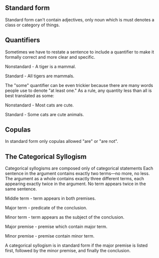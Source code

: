 ## Standard form

Standard form can't contain adjectives, only noun which is must denotes a class or category of things.

 

## Quantifiers

Sometimes we have to restate a sentence to include a quantifier to make it formally correct and more clear and specific.

Nonstandard - A tiger is a mammal.

Standard - All tigers are mammals.

 

The "some" quantifier can be even trickier because there are many words people use to denote "at least one." As a rule, any quantity less than all is best translated as some:

 

Nonstandard - Most cats are cute.

Standard - Some cats are cute animals.

 

## Copulas

In standard form only copulas allowed "are" or "are not".

 

 

## The Categorical Syllogism

Categorical syllogisms are composed only of categorical statements
Each sentence in the argument contains exactly two terms—no more, no less.
The argument as a whole contains exactly three different terms, each appearing exactly twice in the argument.
No term appears twice in the same sentence.
 

Middle term - term appears in both premises.

Major term - predicate of the conclusion.

Minor term - term appears as the subject of the conclusion.

Major premise - premise which contain major term.

Minor premise - premise contain minor term.

 

A categorical syllogism is in standard form if the major premise is listed first, followed by the minor premise, and finally the conclusion.
